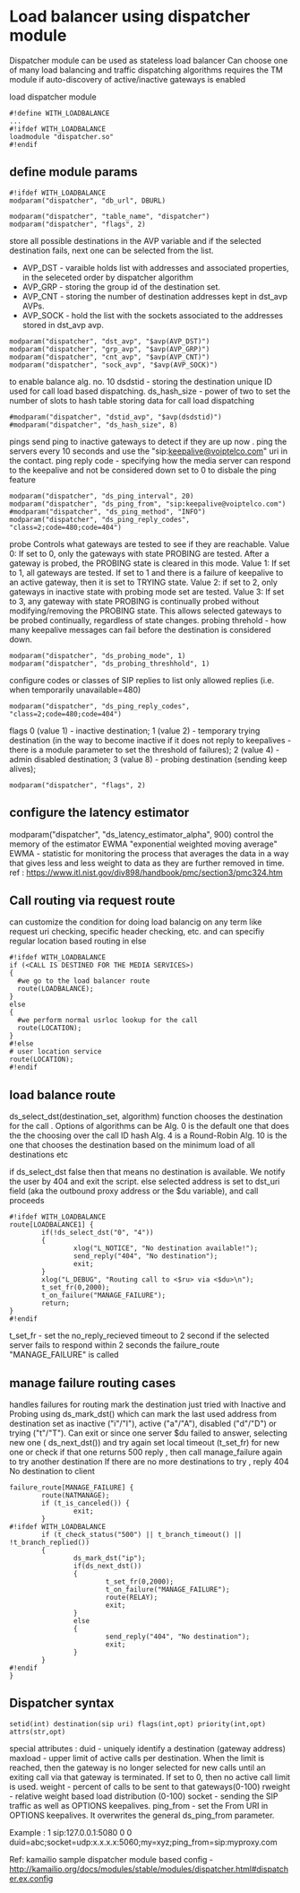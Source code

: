 # Load balancer using dispatcher module 

Dispatcher module can be used as stateless load balancer 
Can choose one of many load balancing and traffic dispatching algorithms
requires the TM module if auto-discovery of active/inactive gateways is enabled 

load dispatcher module 
```
#!define WITH_LOADBALANCE
...
#!ifdef WITH_LOADBALANCE
loadmodule "dispatcher.so"
#!endif
```

## define module params 
```
#!ifdef WITH_LOADBALANCE
modparam("dispatcher", "db_url", DBURL)

modparam("dispatcher", "table_name", "dispatcher")
modparam("dispatcher", "flags", 2)
```

store all possible destinations in the AVP variable and if the selected destination fails, next one can be selected from the list.
* AVP_DST - varaible holds list with addresses and associated properties, in the seleceted order by dispatcher algorithm
* AVP_GRP - storing the group id of the destination set.
* AVP_CNT - storing the number of destination addresses kept in dst_avp AVPs.
* AVP_SOCK - hold the list with the sockets associated to the addresses stored in dst_avp avp.
```
modparam("dispatcher", "dst_avp", "$avp(AVP_DST)")
modparam("dispatcher", "grp_avp", "$avp(AVP_GRP)")
modparam("dispatcher", "cnt_avp", "$avp(AVP_CNT)")
modparam("dispatcher", "sock_avp", "$avp(AVP_SOCK)")

```
to enable balance alg. no. 10
dsdstid - storing the destination unique ID used for call load based dispatching.
ds_hash_size - power of two to set the number of slots to hash table storing data for call load dispatching 
```
#modparam("dispatcher", "dstid_avp", "$avp(dsdstid)")
#modparam("dispatcher", "ds_hash_size", 8)
```
pings 
send ping to inactive gateways to detect if they are up now . 
ping the servers every 10 seconds and use the "sip:keepalive@voiptelco.com" uri in the contact.
ping reply code - specifying how the media server can respond to the keepalive and not be considered down
set to 0 to disbale the ping feature
```
modparam("dispatcher", "ds_ping_interval", 20)
modparam("dispatcher", "ds_ping_from", "sip:keepalive@voiptelco.com")
#modparam("dispatcher", "ds_ping_method", "INFO")
modparam("dispatcher", "ds_ping_reply_codes", "class=2;code=480;code=404")
```
probe
Controls what gateways are tested to see if they are reachable.
Value 0: If set to 0, only the gateways with state PROBING are tested. After a gateway is probed, the PROBING state is cleared in this mode.
Value 1: If set to 1, all gateways are tested. If set to 1 and there is a failure of keepalive to an active gateway, then it is set to TRYING state.
Value 2: if set to 2, only gateways in inactive state with probing mode set are tested.
Value 3: If set to 3, any gateway with state PROBING is continually probed without modifying/removing the PROBING state. This allows selected gateways to be probed continually, regardless of state changes.
probing threhold - how many keepalive messages can fail before the destination is considered down.
```
modparam("dispatcher", "ds_probing_mode", 1)
modparam("dispatcher", "ds_probing_threshhold", 1)
```

configure codes or classes of SIP replies to list only allowed replies (i.e. when temporarily unavailable=480)
```
modparam("dispatcher", "ds_ping_reply_codes", "class=2;code=480;code=404")
```
flags
 0 (value 1) - inactive destination; 
 1 (value 2) - temporary trying destination (in the way to become inactive if it does not reply to keepalives - there is a module parameter to set the threshold of failures); 
 2 (value 4) - admin disabled destination; 
 3 (value 8) - probing destination (sending keep alives);
```
modparam("dispatcher", "flags", 2)
```

## configure the latency estimator
modparam("dispatcher", "ds_latency_estimator_alpha", 900)
control the memory of the estimator EWMA "exponential weighted moving average"
EWMA - statistic for monitoring the process that averages the data in a way that gives less and less weight to data as they are further removed in time. ref : https://www.itl.nist.gov/div898/handbook/pmc/section3/pmc324.htm


## Call routing via request route 

can customize the condition for doing load balancig on any term like request uri checking, specific header checking, etc. and can specifiy regular location based routing in else 
```
#!ifdef WITH_LOADBALANCE
if (<CALL IS DESTINED FOR THE MEDIA SERVICES>)
{
  #we go to the load balancer route
  route(LOADBALANCE);
}
else
{
  #we perform normal usrloc lookup for the call
  route(LOCATION);
}
#!else
# user location service
route(LOCATION);
#!endif
```

## load balance route

ds_select_dst(destination_set, algorithm) function chooses the destination for the call . Options of algorithms can be 
Alg. 0 is the default one that does the the choosing over the call ID hash
Alg. 4 is a Round-Robin
Alg. 10 is the one that chooses the destination based on the minimum load of all destinations etc

if ds_select_dst false then that means no destination is available. We notify the user by 404 and exit the script.
else selected address is set to dst_uri field (aka the outbound proxy address or the $du variable), and call proceeds
```
#!ifdef WITH_LOADBALANCE
route[LOADBALANCE1] {
        if(!ds_select_dst("0", "4"))
        {
                xlog("L_NOTICE", "No destination available!");
                send_reply("404", "No destination");
                exit;
        }
        xlog("L_DEBUG", "Routing call to <$ru> via <$du>\n");
        t_set_fr(0,2000);
        t_on_failure("MANAGE_FAILURE");
        return;
}
#!endif
```
t_set_fr - set the no_reply_recieved timeout to 2 second 
if the selected server fails to respond within 2 seconds the failure_route "MANAGE_FAILURE" is called


## manage failure routing cases
handles failures for routing 
mark the destination just tried with Inactive and Probing using ds_mark_dst()
which can mark the last used address from destination set as 
inactive ("i"/"I"), 
active ("a"/"A"), 
disabled ("d"/"D") or 
trying ("t"/"T").
Can exit or since one server $du failed to answer, selecting new one ( ds_next_dst()) and try again 
set local timeout (t_set_fr) for new one or check if that one returns 500 reply , then call manage_failure again to try another destination
If there are no more destinations to try , reply 404 No destination to client
```
failure_route[MANAGE_FAILURE] {
        route(NATMANAGE);
        if (t_is_canceled()) {
                exit;
        }
#!ifdef WITH_LOADBALANCE
        if (t_check_status("500") || t_branch_timeout() || !t_branch_replied())
        {
                ds_mark_dst("ip");
                if(ds_next_dst())
                {
                        t_set_fr(0,2000);
                        t_on_failure("MANAGE_FAILURE");
                        route(RELAY);
                        exit;
                }
                else
                {
                        send_reply("404", "No destination");
                        exit;
                }
        }
#!endif
}
```

## Dispatcher syntax 

```
setid(int) destination(sip uri) flags(int,opt) priority(int,opt) attrs(str,opt)
```
special attributes :
duid - uniquely identify a destination (gateway address)
maxload - upper limit of active calls per destination. When the limit is reached, then the gateway is no longer selected for new calls until an exiting call via that gateway is terminated. If set to 0, then no active call limit is used.
weight - percent of calls to be sent to that gateways(0-100)
rweight - relative weight based load distribution (0-100)
socket - sending the SIP traffic as well as OPTIONS keepalives.
ping_from - set the From URI in OPTIONS keepalives. It overwrites the general ds_ping_from parameter.

Example : 
1 sip:127.0.0.1:5080 0 0 duid=abc;socket=udp:x.x.x.x:5060;my=xyz;ping_from=sip:myproxy.com

Ref:
kamailio sample dispatcher module based config - http://kamailio.org/docs/modules/stable/modules/dispatcher.html#dispatcher.ex.config